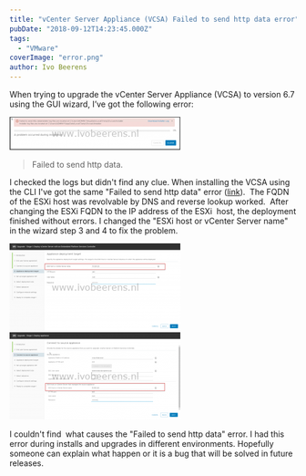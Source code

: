 ```yaml
---
title: "vCenter Server Appliance (VCSA) Failed to send http data error"
pubDate: "2018-09-12T14:23:45.000Z"
tags: 
  - "VMware"
coverImage: "error.png"
author: Ivo Beerens
---
```


When trying to upgrade the vCenter Server Appliance (VCSA) to version 6.7 using the GUI wizard, I’ve got the following error:

[![](images/error-300x58.png)](images/error.png)

> Failed to send http data.

I checked the logs but didn't find any clue. When installing the VCSA using the CLI I've got the same "Failed to send http data" error ([link](https://www.ivobeerens.nl/2018/08/20/vcenter-server-appliance-vcsa-automated-unattended-deployment/)).  The FQDN of the ESXi host was revolvable by DNS and reverse lookup worked.  After changing the ESXi FQDN to the IP address of the ESXi  host, the deployment finished without errors. I changed the "ESXi host or vCenter Server name" in the wizard step 3 and 4 to fix the problem.

[![](images/failed-to-send-1-300x153.png)](images/failed-to-send-1.png) [![](images/failed-to-send-300x153.png)](images/failed-to-send.png)

I couldn't find  what causes the "Failed to send http data" error. I had this error during installs and upgrades in different environments. Hopefully someone can explain what happen or it is a bug that will be solved in future releases.